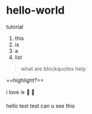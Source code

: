 # hello-world
tutorial
1. this
2. is
3. a
4. list
> what are blockquotes help
> 
==highlight?==

i love ☕ 🍕 🍰

hello test test can u see this